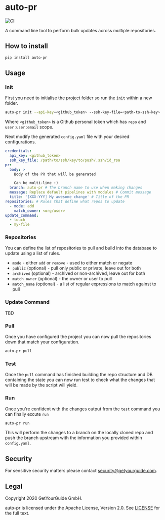 # auto-pr

![CI](https://github.com/getyourguide/auto-pr/workflows/CI/badge.svg)

A command line tool to perform bulk updates across multiple repositories.

## How to install

```bash
pip install auto-pr
```

## Usage

### Init

First you need to initialise the project folder so run the `init` within a new folder.

```bash
auto-pr init --api-key=<github_token> --ssh-key-file=<path-to-ssh-key>
```

Where `<github_token>` is a Github personal token which has `repo` and `user:user:email` scope.

Next modify the generated `config.yaml` file with your desired configurations.

```yaml
credentials:
  api_key: <github_token>
  ssh_key_file: /path/to/ssh/key/to/push/.ssh/id_rsa
pr:
  body: >
    Body of the PR that will be generated

    Can be multi-line :)
  branch: auto-pr # The branch name to use when making changes
  message: Replace default pipelines with modules # Commit message
  title: '[XXX-YYY] My awesome change' # Title of the PR
repositories: # Rules that define what repos to update
  - mode: add
    match_owner: <org/user>
update_command:
  - touch
  - my-file
```

### Repositories

You can define the list of repositories to pull and build into the database to update using a list of rules.

- `mode` - either `add` or `remove` - used to either match or negate
- `public` (optional) - pull only public or private, leave out for both
- `archived` (optional) -  archived or non-archived, leave out for both
- `match_owner` (optional) - the owner or user to pull
- `match_name` (optional) - a list of regular expressions to match against to pull

###  Update Command

TBD

### Pull

Once you have configured the project you can now pull the repositories down that match your configuration.

```bash
auto-pr pull
```

### Test

Once the `pull` command has finished building the repo structure and DB containing the state you can now run test to check what the changes that will be made by the script will yield.

### Run

Once you're confident with the changes output from the `test` command you can finally excute `run`

```bash
auto-pr run
```

This will perform the changes to a branch on the locally cloned repo and push the branch upstream with the information you provided within `config.yaml`.

## Security

For sensitive security matters please contact [security@getyourguide.com](mailto:security@getyourguide.com).

## Legal

Copyright 2020 GetYourGuide GmbH.

auto-pr is licensed under the Apache License, Version 2.0. See [LICENSE](LICENSE) for the full text.
